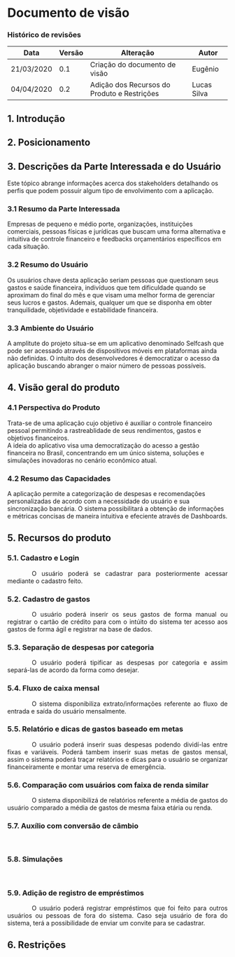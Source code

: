 # Documento de visão

### Histórico de revisões
|Data|Versão|Alteração|Autor|
|----|------|---------|-----|
| 21/03/2020 | 0.1 | Criação do documento de visão | Eugênio | 
| 04/04/2020 | 0.2 | Adição dos Recursos do Produto e Restrições | Lucas Silva | 

## 1. Introdução

## 2. Posicionamento

## 3. Descrições da Parte Interessada e do Usuário
Este tópico abrange informações acerca dos stakeholders detalhando os perfis que podem possuir algum tipo de envolvimento com a aplicação.

### 3.1 Resumo da Parte Interessada
Empresas de pequeno e médio porte, organizações, instituições comerciais, pessoas físicas e jurídicas que buscam uma forma alternativa e intuitiva de controle financeiro e feedbacks orçamentários específicos em cada situação.

### 3.2 Resumo do Usuário
Os usuários chave desta aplicação seriam pessoas que questionam seus gastos e saúde financeira, indivíduos que tem dificuldade quando se aproximam do final do mês e  que visam uma melhor forma de gerenciar seus lucros e gastos. Ademais, qualquer um que se disponha em obter tranquilidade, objetividade e estabilidade financeira.   

### 3.3 Ambiente do Usuário 
A amplitute do projeto situa-se em um aplicativo denominado Selfcash que pode ser acessado através de dispositivos móveis em plataformas ainda não definidas. O intuito dos desenvolvedores é democratizar o acesso da aplicação buscando abranger o maior número de pessoas possíveis. 

## 4. Visão geral do produto

### 4.1 Perspectiva do Produto
Trata-se de uma aplicação cujo objetivo é auxiliar o controle financeiro pessoal permitindo a rastreablidade de seus rendimentos, gastos e objetivos financeiros.<br>
A ideia do aplicativo visa uma democratização do acesso a gestão financeira no Brasil, concentrando em um único sistema, soluções e simulações inovadoras no cenário econômico atual. 

### 4.2 Resumo das Capacidades
A aplicação permite a categorização de despesas e recomendações personalizadas de acordo com a necessidade do usuário e sua sincronização bancária. O sistema possibilitará a obtenção de informações e métricas concisas de maneira intuitiva e efeciente através de Dashboards. 

## 5. Recursos do produto

### 5.1. Cadastro e Login
<p style="text-align:justify">&emsp;&emsp;&emsp;&emsp;O usuário poderá se cadastrar para posteriormente acessar mediante o cadastro feito.</p>

### 5.2. Cadastro de gastos
<p style="text-align:justify">&emsp;&emsp;&emsp;&emsp;O usuário poderá inserir os seus gastos de forma manual ou registrar o cartão de crédito para com o intúito do sistema ter acesso aos gastos de forma ágil e registrar na base de dados.</p>

### 5.3. Separação de despesas por categoria
<p style="text-align:justify">&emsp;&emsp;&emsp;&emsp;O usuário poderá tipificar as despesas por categoria e assim separá-las de acordo da forma como desejar.</p>

### 5.4. Fluxo de caixa mensal

<p style="text-align:justify">&emsp;&emsp;&emsp;&emsp;O sistema disponibiliza extrato/informações referente ao fluxo de entrada e saída do usuário mensalmente.</p>

### 5.5. Relatório e dicas de gastos baseado em metas
<p style="text-align:justify">&emsp;&emsp;&emsp;&emsp;O usuário poderá inserir suas despesas podendo dividí-las entre fixas e variáveis. Poderá tambem inserir suas metas de gastos mensal, assim o sistema poderá traçar relatórios e dicas para o usuário se organizar financeiramente e montar uma reserva de emergência.</p>

### 5.6. Comparação com usuários com faixa de renda similar
<p style="text-align:justify">&emsp;&emsp;&emsp;&emsp;O sistema disponibilizá de relatórios referente a média de gastos do usuário comparado a média de gastos de mesma faixa etária ou renda.</p>

### 5.7. Auxílio com conversão de câmbio
<p style="text-align:justify">&emsp;&emsp;&emsp;&emsp; </p>

### 5.8. Simulações 
<p style="text-align:justify">&emsp;&emsp;&emsp;&emsp; </p>

### 5.9. Adição de registro de empréstimos 
<p style="text-align:justify">&emsp;&emsp;&emsp;&emsp;O usuário poderá registrar empréstimos que foi feito para outros usuários ou pessoas de fora do sistema. Caso seja usuário de fora do sistema, terá a possibilidade de enviar um convite para se cadastrar.</p>


## 6. Restrições


